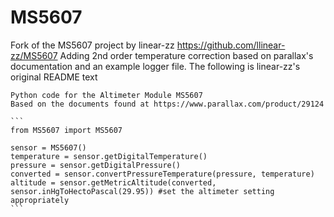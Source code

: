 # MS5607
Fork of the MS5607 project by linear-zz 
https://github.com/llinear-zz/MS5607
Adding 2nd order temperature correction based on parallax's documentation and an example logger file.
The following is linear-zz's original README text
~~~~~~~~~~~~~~~~~~~~~~~~~~~~~~~~~~~~~~~~~~~~~~
Python code for the Altimeter Module MS5607
Based on the documents found at https://www.parallax.com/product/29124

```
from MS5607 import MS5607

sensor = MS5607()
temperature = sensor.getDigitalTemperature()
pressure = sensor.getDigitalPressure()
converted = sensor.convertPressureTemperature(pressure, temperature)
altitude = sensor.getMetricAltitude(converted, sensor.inHgToHectoPascal(29.95)) #set the altimeter setting appropriately
```
